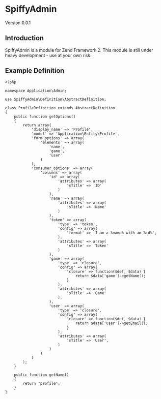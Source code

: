 SpiffyAdmin
========
Version 0.0.1

Introduction
------------
SpiffyAdmin is a module for Zend Framework 2. This module is still under heavy development - use at 
your own risk.

Example Definition
------------------
    <?php

    namespace Application\Admin;

    use SpiffyAdmin\Definition\AbstractDefinition;

    class ProfileDefinition extends AbstractDefinition
    {
        public function getOptions()
        {
            return array(
                'display_name' => 'Profile',
                'model' => 'Application\Entity\Profile',
                'form_options' => array(
                    'elements' => array(
                        'name',
                        'game',
                        'user'
                    )
                ),
                'consumer_options' => array(
                    'columns' => array(
                        'id' => array(
                            'attributes' => array(
                                'sTitle' => 'ID'
                            )
                        ),
                        'name' => array(
                            'attributes' => array(
                                'sTitle' => 'Name'
                            )
                        ),
                        'token' => array(
                            'type' => 'token',
                            'config' => array(
                                'format' => 'I am a %name% with an %id%',
                            ),
                            'attributes' => array(
                                'sTitle' => 'Token'
                            )
                        ),
                        'game' => array(
                            'type' => 'closure',
                            'config' => array(
                                'closure' => function($def, $data) {
                                    return $data['game']->getName();
                                }
                            ),
                            'attributes' => array(
                                'sTitle' => 'Game'
                            ),
                        ),
                        'user' => array(
                            'type' => 'closure',
                            'config' => array(
                                'closure' => function($def, $data) {
                                    return $data['user']->getEmail();
                                }
                            ),
                            'attributes' => array(
                                'sTitle' => 'User',
                            )
                        )
                    )
                )
            );
        }

        public function getName()
        {
            return 'profile';
        }
    }

